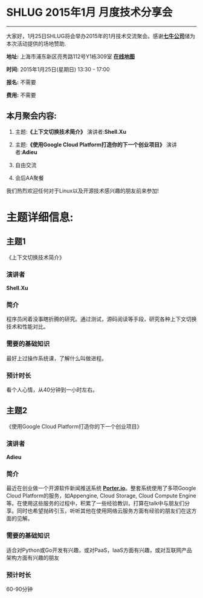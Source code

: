 # SHLUG 2015年1月 月度技术分享会
--------------------------------------------------------------------------------
大家好，1月25日SHLUG将会举办2015年的1月技术交流聚会。感谢[**七牛公司**]( http://www.qiniu.com/ )储为本次活动提供的场地赞助.

**地址:** 上海市浦东新区亮秀路112号Y1栋309室 [**在线地图**]( http://map.sogou.com/#uids=1_ugcpoi_307198&amp;urltype=u&amp;c=13536457,3636562,15&amp;where=13534386.71875,3635105.46875,13538519.53125,3638019.53125,0&amp;page=1,10) 

**时间:** 2015年1月25日(星期日) 13:30 - 17:00

**报名:** 不需要

**费用:** 不需要

本月聚会内容:
---------------
1. 主题:**《上下文切换技术简介》** 演讲者:**Shell.Xu**

2. 主题:**《使用Google Cloud Platform打造你的下一个创业项目》** 演讲者:**Adieu**

3. 自由交流

4. 会后AA聚餐

我们热烈欢迎任何对于Linux以及开源技术感兴趣的朋友前来参加!

# 主题详细信息:


## 主题1
《上下文切换技术简介》

### 演讲者
**Shell.Xu**

### 简介
程序员闲着没事瞎折腾的研究。通过测试，源码阅读等手段，研究各种上下文切换技术和性能对比。

### 需要的基础知识
最好上过操作系统课，了解什么叫做进程。

### 预计时长
看个人心情，从40分钟到一小时左右。

## 主题2
《使用Google Cloud Platform打造你的下一个创业项目》

### 演讲者
**Adieu**

### 简介
最近在创业做一个开源软件新闻推送系统 [**Porter.io**]( http://porter.io )。整套系统使用了多项Google Cloud
Platform的服务，如Appengine, Cloud Storage, Cloud Compute
Engine等。在使用这些服务的过程中，积累了一些经验教训，打算在talk中与朋友们分享。同时也希望抛砖引玉，听听其他在使用网络云服务方面有经验的朋友们在这方面的见解。


### 需要的基础知识
适合对Python或Go开发有兴趣，或对PaaS，IaaS方面有兴趣，或对互联网产品架构方面有兴趣的朋友

### 预计时长
60-90分钟
